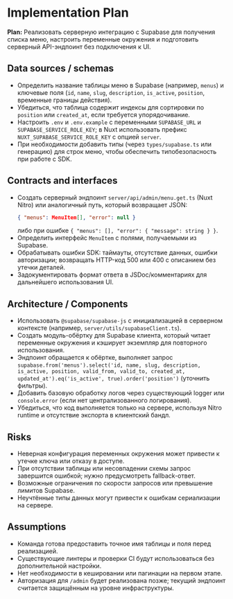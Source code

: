 # Implementation Plan

**Plan:** Реализовать серверную интеграцию с Supabase для получения списка меню, настроить переменные окружения и подготовить серверный API-эндпоинт без подключения к UI.

## Data sources / schemas
- Определить название таблицы меню в Supabase (например, `menus`) и ключевые поля (`id`, `name`, `slug`, `description`, `is_active`, `position`, временные границы действия).
- Убедиться, что таблица содержит индексы для сортировки по `position` или `created_at`, если требуется упорядочивание.
- Настроить `.env` и `.env.example` с переменными `SUPABASE_URL` и `SUPABASE_SERVICE_ROLE_KEY`; в Nuxt использовать префикс `NUXT_SUPABASE_SERVICE_ROLE_KEY` с опцией `server`.
- При необходимости добавить типы (через `types/supabase.ts` или генерацию) для строк меню, чтобы обеспечить типобезопасность при работе с SDK.

## Contracts and interfaces
- Создать серверный эндпоинт `server/api/admin/menu.get.ts` (Nuxt Nitro) или аналогичный путь, который возвращает JSON:
  ```json
  { "menus": MenuItem[], "error": null }
  ```
  либо при ошибке `{ "menus": [], "error": { "message": string } }`.
- Определить интерфейс `MenuItem` с полями, получаемыми из Supabase.
- Обрабатывать ошибки SDK: таймауты, отсутствие данных, ошибки авторизации; возвращать HTTP-код 500 или 400 с описанием без утечки деталей.
- Задокументировать формат ответа в JSDoc/комментариях для дальнейшего использования UI.

## Architecture / Components
- Использовать `@supabase/supabase-js` с инициализацией в серверном контексте (например, `server/utils/supabaseClient.ts`).
- Создать модуль-обёртку для Supabase клиента, который читает переменные окружения и кэширует экземпляр для повторного использования.
- Эндпоинт обращается к обёртке, выполняет запрос `supabase.from('menus').select('id, name, slug, description, is_active, position, valid_from, valid_to, created_at, updated_at').eq('is_active', true).order('position')` (уточнить фильтры).
- Добавить базовую обработку логов через существующий logger или `console.error` (если нет централизованного логирования).
- Убедиться, что код выполняется только на сервере, используя Nitro runtime и отсутствие экспорта в клиентский бандл.

## Risks
- Неверная конфигурация переменных окружения может привести к утечке ключа или отказу в доступе.
- При отсутствии таблицы или несовпадении схемы запрос завершится ошибкой; нужно предусмотреть fallback-ответ.
- Возможные ограничения по скорости запросов или превышение лимитов Supabase.
- Неучтённые типы данных могут привести к ошибкам сериализации на сервере.

## Assumptions
- Команда готова предоставить точное имя таблицы и поля перед реализацией.
- Существующие линтеры и проверки CI будут использоваться без дополнительной настройки.
- Нет необходимости в кешировании или пагинации на первом этапе.
- Авторизация для `/admin` будет реализована позже; текущий эндпоинт считается защищённым на уровне инфраструктуры.
